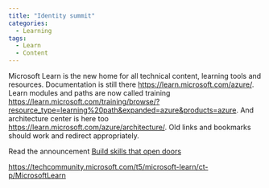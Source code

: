 ```yaml
---
title: "Identity summit"
categories:
  - Learning
tags:
  - Learn
  - Content
---
```


Microsoft Learn is the new home for all technical content, learning tools and resources. Documentation is still there https://learn.microsoft.com/azure/. Learn modules and paths are now called training https://learn.microsoft.com/training/browse/?resource_type=learning%20path&expanded=azure&products=azure. And architecture center is here too https://learn.microsoft.com/azure/architecture/. Old links and bookmarks should work and redirect appropriately. 


Read the announcement [Build skills that open doors](https://techcommunity.microsoft.com/t5/microsoft-learn-blog/build-skills-that-open-doors-with-microsoft-learn/ba-p/3614011?wt.mc_id=pdebruin_content_blog_cnl_csasci)



https://techcommunity.microsoft.com/t5/microsoft-learn/ct-p/MicrosoftLearn